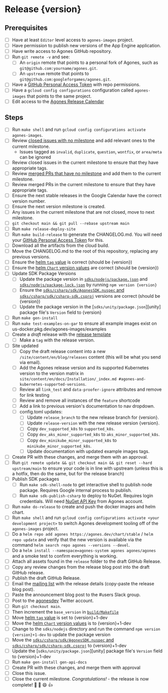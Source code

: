 # Release {version}

<!--
This is the release issue template. Make a copy of the markdown in this page
and copy it into a release issue. Fill in relevant values, found inside {}

*** VERSION SHOULD BE IN THE FORMAT OF 1.x.x NOT v1.x.x ***
!-->

## Prerequisites

- [ ] Have at least `Editor` level access to `agones-images` project.
- [ ] Have permission to publish new versions of the App Engine application.
- [ ] Have write access to Agones GitHub repository.
- [ ] Run `git remote -v` and see:
    - [ ] An `origin` remote that points to a personal fork of Agones, such as `git@github.com:yourname/agones.git`.
    - [ ] An `upstream` remote that points to `git@github.com:googleforgames/agones.git`.
- [ ] Have a [GitHub Personal Access Token](https://github.com/settings/tokens) with repo permissions.
- [ ] Have a `gcloud config configurations` configuration called `agones-images` that points to the same project.
- [ ] Edit access to the [Agones Release Calendar](https://calendar.google.com/calendar/u/0?cid=Z29vZ2xlLmNvbV84MjhuOGYxOGhmYnRyczR2dTRoMXNrczIxOEBncm91cC5jYWxlbmRhci5nb29nbGUuY29t)

## Steps

- [ ] Run `make shell` and run `gcloud config configurations activate agones-images`.
- [ ] Review [closed issues with no milestone](https://github.com/googleforgames/agones/issues?q=is%3Aissue+is%3Aclosed+no%3Amilestone++-label%3Ainvalid+-label%3Aduplicate+-label%3Aquestion+-label%3Awontfix++-label%3Aarea%2Fmeta) and add relevant ones to the current milestone.
    - Issues tagged as `invalid`, `duplicate`, `question`, `wontfix`, or `area/meta` can be ignored
- [ ] Review closed issues in the current milestone to ensure that they have appropriate tags.
- [ ] Review [merged PRs that have no milestone](https://github.com/googleforgames/agones/pulls?q=is%3Apr+is%3Amerged+no%3Amilestone+) and add them to the current milestone.
- [ ] Review merged PRs in the current milestone to ensure that they have appropriate tags.
- [ ] Ensure the next stable releases in the Google Calendar have the correct version number.
- [ ] Ensure the next version milestone is created.
- [ ] Any issues in the current milestone that are not closed, move to next milestone.
- [ ] `git checkout main && git pull --rebase upstream main`
- [ ] Run `make release-deploy-site`
- [ ] Run `make build-release` to generate the CHANGELOG.md. You will need your
  [GitHub Personal Access Token](https://github.com/settings/tokens) for this.
- [ ] Download all the artifacts from the cloud build.
- [ ] Move the CHANGELOG.md to the root of this repository, replacing any previous versions.
- [ ] Ensure the [helm `tag` value][values] is correct (should be {version})
- [ ] Ensure the [helm `Chart` version values][chart] are correct (should be {version})
- [ ] Update SDK Package Versions
  - [ ] Update the package version in [`sdks/nodejs/package.json`][package.json] and [`sdks/nodejs/package-lock.json`][package-lock.json] by running `npm version {version}`
  - [ ] Ensure the [`sdks/csharp/sdk/AgonesSDK.nuspec` and `sdks/csharp/sdk/csharp-sdk.csproj`][csharp] versions are correct (should be {version})
  - [ ] Update the package version in the [`sdks/unity/package.json`][unity] package file's `Version` field to {version}
- [ ] Run `make gen-install`
- [ ] Run `make test-examples-on-gar` to ensure all example images exist on us-docker.pkg.dev/agones-images/examples
- [ ] Create a *draft* release with the [release template][release-template]
    - [ ] Make a `tag` with the release version.
- [ ] Site updated
  - [ ] Copy the draft release content into a new `/site/content/en/blog/releases` content (this will be what you send via email).
  - [ ] Add the Agones release version and its supported Kubernetes version to the version matrix in `site/content/en/docs/Installation/_index.md #agones-and-kubernetes-supported-versions`.
  - [ ] Review all `link_test` and `data-proofer-ignore` attributes and remove for link testing
  - [ ] Review and remove all instances of the `feature` shortcode
  - [ ] Add a link to previous version's documentation to nav dropdown.
  - [ ] config.toml updates:
    - [ ] Update `release_branch` to the new release branch for {version}.
    - [ ] Update `release-version` with the new release version {version}.
    - [ ] Copy `dev_supported_k8s` to `supported_k8s`.
    - [ ] Copy `dev_aks_minor_supported_k8s` to `aks_minor_supported_k8s`.
    - [ ] Copy `dev_minikube_minor_supported_k8s` to `minikube_minor_supported_k8s`.
    - [ ] Update documentation with updated example images tags.
- [ ] Create PR with these changes, and merge them with an approval.
- [ ] Run `git remote update && git checkout main && git reset --hard upstream/main` to ensure your code is in line
  with upstream  (unless this is a hotfix, then do the same, but for the release branch)
- [ ] Publish SDK packages
    - [ ] Run `make sdk-shell-node` to get interactive shell to publish node package. Requires Google internal process
      to publish.
    - [ ] Run `make sdk-publish-csharp` to deploy to NuGet. Requires login credentials.
      Will need [NuGet API Key](https://www.nuget.org/account/apikeys) from Agones account.
- [ ] Run `make do-release` to create and push the docker images and helm chart.
- [ ] Run `make shell` and run `gcloud config configurations activate <your development project>` to switch Agones
    development tooling off of the `agones-images` project.
- [ ] Do a `helm repo add agones https://agones.dev/chart/stable` / `helm repo update` and verify that the new
  version is available via the command `helm search repo agones --versions --devel`.
- [ ] Do a `helm install --namespace=agones-system agones agones/agones`
   and a smoke test to confirm everything is working.
- [ ] Attach all assets found in the `release` folder to the draft GitHub Release.
- [ ] Copy any review changes from the release blog post into the draft GitHub release.
- [ ] Publish the draft GitHub Release.
- [ ] Email the [mailing list][list] with the release details (copy-paste the release blog post).
- [ ] Paste the announcement blog post to the #users Slack group.
- [ ] Post to the [agonesdev](https://twitter.com/agonesdev) Twitter account.
- [ ] Run `git checkout main`.
- [ ] Then increment the `base_version` in [`build/Makefile`][build-makefile]
- [ ] Move [helm `tag` value][values] is set to {version}+1-dev
- [ ] Move the [helm `Chart` version values][chart] is to {version}+1-dev
- [ ] Change to the `sdks/nodejs` directory and run the command `npm version {version}+1-dev` to update the package version
- [ ] Move the [`sdks/csharp/sdk/AgonesSDK.nuspec` and `sdks/csharp/sdk/csharp-sdk.csproj`][csharp] to {version}+1-dev
- [ ] Update the [`sdks/unity/package.json`][unity] package file's `Version` field to {version}+1-dev
- [ ] Run `make gen-install gen-api-docs`
- [ ] Create PR with these changes, and merge them with approval
- [ ] Close this issue.
- [ ] Close the current milestone. _Congratulations!_ - the release is now complete! :tada: :clap: :smile: :+1:

[values]: https://github.com/googleforgames/agones/blob/main/install/helm/agones/values.yaml#L33
[chart]: https://github.com/googleforgames/agones/blob/main/install/helm/agones/Chart.yaml
[list]: https://groups.google.com/forum/#!forum/agones-discuss
[release-template]: https://github.com/googleforgames/agones/blob/main/docs/governance/templates/release.md
[build-makefile]: https://github.com/googleforgames/agones/blob/main/build/Makefile
[package.json]: https://github.com/googleforgames/agones/blob/main/sdks/nodejs/package.json
[package-lock.json]: https://github.com/googleforgames/agones/blob/main/sdks/nodejs/package-lock.json
[csharp]: https://github.com/googleforgames/agones/blob/main/sdks/csharp/sdk/
